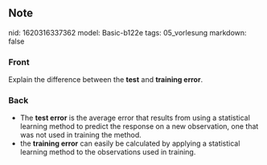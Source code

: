 ## Note
nid: 1620316337362
model: Basic-b122e
tags: 05_vorlesung
markdown: false

### Front
Explain the difference between the <b>test</b> and <b>training
error</b>.

### Back
<div><div><ul><li>The <strong>test error</strong>
 is the average error that results from using a statistical learning 
method to predict the response on a new observation, one that was not 
used in training the method.</li><li>the <strong>training error</strong> can easily be calculated by applying a statistical learning method to the observations used in training.</li></ul></div></div>
